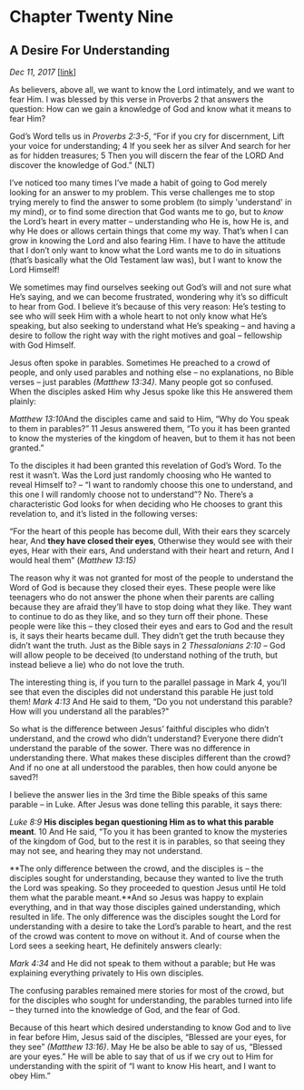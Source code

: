 # Chapter Twenty Nine
## A Desire For Understanding
*Dec 11, 2017*
[[link](https://nccf.church/Blog.aspx?BlogID=80)] 

As believers, above all, we want to know the Lord intimately, and we want to fear Him. I was blessed by this verse in Proverbs 2 that answers the question: How can we gain a knowledge of God and know what it means to fear Him?

God’s Word tells us in *Proverbs 2:3-5*, “For if you cry for discernment, Lift your voice for understanding; 4 If you seek her as silver And search for her as for hidden treasures; 5 Then you will discern the fear of the LORD And discover the knowledge of God.” (NLT)

I’ve noticed too many times I’ve made a habit of going to God merely looking for an answer to my problem. This verse challenges me to stop trying merely to find the answer to some problem (to simply 'understand' in my mind), or to find some direction that God wants me to go, but to *know* the Lord’s heart in every matter – understanding who He is, how He is, and why He does or allows certain things that come my way. That’s when I can grow in knowing the Lord and also fearing Him. I have to have the attitude that I don’t only want to know what the Lord wants me to do in situations (that’s basically what the Old Testament law was), but I want to know the Lord Himself!

We sometimes may find ourselves seeking out God’s will and not sure what He’s saying, and we can become frustrated, wondering why it’s so difficult to hear from God. I believe it’s because of this very reason: He’s testing to see who will seek Him with a whole heart to not only know what He’s speaking, but also seeking to understand what He’s speaking – and having a desire to follow the right way with the right motives and goal – fellowship with God Himself.

Jesus often spoke in parables. Sometimes He preached to a crowd of people, and only used parables and nothing else – no explanations, no Bible verses – just parables *(Matthew 13:34)*. Many people got so confused. When the disciples asked Him why Jesus spoke like this He answered them plainly:

*Matthew 13:10*And the disciples came and said to Him, “Why do You speak to them in parables?” 11 Jesus answered them, “To you it has been granted to know the mysteries of the kingdom of heaven, but to them it has not been granted.”

To the disciples it had been granted this revelation of God’s Word. To the rest it wasn’t. Was the Lord just randomly choosing who He wanted to reveal Himself to? – “I want to randomly choose this one to understand, and this one I will randomly choose not to understand”? No. There’s a characteristic God looks for when deciding who He chooses to grant this revelation to, and it’s listed in the following verses:

“For the heart of this people has become dull, With their ears they scarcely hear, And **they have closed their eyes**, Otherwise they would see with their eyes, Hear with their ears, And understand with their heart and return, And I would heal them” (*Matthew 13:15)*

The reason why it was not granted for most of the people to understand the Word of God is because they closed their eyes. These people were like teenagers who do not answer the phone when their parents are calling because they are afraid they’ll have to stop doing what they like. They want to continue to do as they like, and so they turn off their phone. These people were like this – they closed their eyes and ears to God and the result is, it says their hearts became dull. They didn’t get the truth because they didn’t want the truth. Just as the Bible says in 2 *Thessalonians 2:10* – God will allow people to be deceived (to understand nothing of the truth, but instead believe a lie) who do not love the truth.

The interesting thing is, if you turn to the parallel passage in Mark 4, you’ll see that even the disciples did not understand this parable He just told them! *Mark 4:13* And He said to them, “Do you not understand this parable? How will you understand all the parables?"

So what is the difference between Jesus’ faithful disciples who didn’t understand, and the crowd who didn’t understand? Everyone there didn’t understand the parable of the sower. There was no difference in understanding there. What makes these disciples different than the crowd? And if no one at all understood the parables, then how could anyone be saved?!

I believe the answer lies in the 3rd time the Bible speaks of this same parable – in Luke. After Jesus was done telling this parable, it says there:

*Luke 8:9* **His disciples began questioning Him as to what this parable meant**. 10 And He said, “To you it has been granted to know the mysteries of the kingdom of God, but to the rest it is in parables, so that seeing they may not see, and hearing they may not understand.

**The only difference between the crowd, and the disciples is – the disciples sought for understanding, because they wanted to live the truth the Lord was speaking. So they proceeded to question Jesus until He told them what the parable meant.**And so Jesus was happy to explain everything, and in that way those disciples gained understanding, which resulted in life. The only difference was the disciples sought the Lord for understanding with a desire to take the Lord’s parable to heart, and the rest of the crowd was content to move on without it. And of course when the Lord sees a seeking heart, He definitely answers clearly:

*Mark 4:34* and He did not speak to them without a parable; but He was explaining everything privately to His own disciples.

The confusing parables remained mere stories for most of the crowd, but for the disciples who sought for understanding, the parables turned into life – they turned into the knowledge of God, and the fear of God.

Because of this heart which desired understanding to know God and to live in fear before Him, Jesus said of the disciples, “Blessed are your eyes, for they see” *(Matthew 13:16)*. May He be also be able to say of us, “Blessed are your eyes.” He will be able to say that of us if we cry out to Him for understanding with the spirit of “I want to know His heart, and I want to obey Him.”
